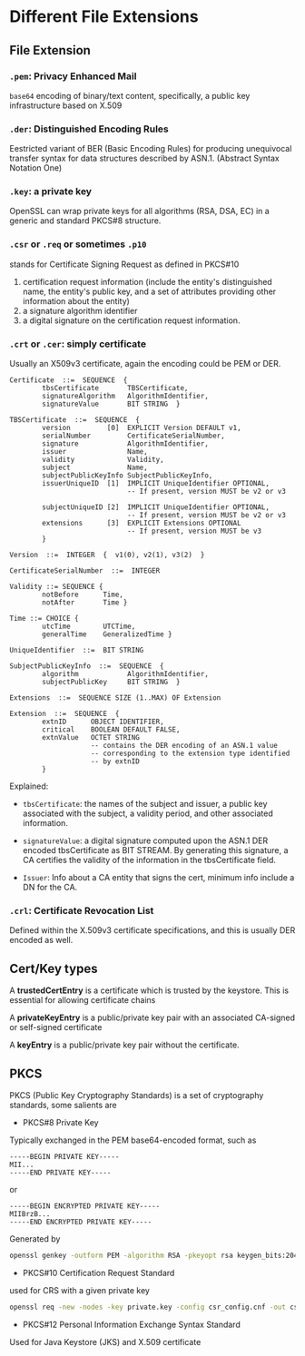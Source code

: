 # Different File Extensions

## File Extension

### `.pem`: Privacy Enhanced Mail

`base64` encoding of binary/text content, specifically, a public key infrastructure based on X.509

### `.der`: Distinguished Encoding Rules 

Eestricted variant of BER (Basic Encoding Rules) for producing unequivocal transfer syntax for data structures described by ASN.1. (Abstract Syntax Notation One)

### `.key`: a private key

OpenSSL can wrap private keys for all algorithms (RSA, DSA, EC) in a generic and standard PKCS#8 structure.

### `.csr` or `.req` or sometimes `.p10` 

stands for Certificate Signing Request as defined in PKCS#10

1. certification request information (include the entity's distinguished name, the entity's public key, and a set of attributes providing other information about the entity)
2. a signature algorithm identifier
3. a digital signature on the certification request information. 

### `.crt` or `.cer`: simply certificate

Usually an X509v3 certificate, again the encoding could be PEM or DER.

```crt
Certificate  ::=  SEQUENCE  {
        tbsCertificate       TBSCertificate,
        signatureAlgorithm   AlgorithmIdentifier,
        signatureValue       BIT STRING  }

TBSCertificate  ::=  SEQUENCE  {
        version         [0]  EXPLICIT Version DEFAULT v1,
        serialNumber         CertificateSerialNumber,
        signature            AlgorithmIdentifier,
        issuer               Name,
        validity             Validity,
        subject              Name,
        subjectPublicKeyInfo SubjectPublicKeyInfo,
        issuerUniqueID  [1]  IMPLICIT UniqueIdentifier OPTIONAL,
                             -- If present, version MUST be v2 or v3

        subjectUniqueID [2]  IMPLICIT UniqueIdentifier OPTIONAL,
                             -- If present, version MUST be v2 or v3
        extensions      [3]  EXPLICIT Extensions OPTIONAL
                             -- If present, version MUST be v3
        }

Version  ::=  INTEGER  {  v1(0), v2(1), v3(2)  }

CertificateSerialNumber  ::=  INTEGER

Validity ::= SEQUENCE {
        notBefore      Time,
        notAfter       Time }

Time ::= CHOICE {
        utcTime        UTCTime,
        generalTime    GeneralizedTime }

UniqueIdentifier  ::=  BIT STRING

SubjectPublicKeyInfo  ::=  SEQUENCE  {
        algorithm            AlgorithmIdentifier,
        subjectPublicKey     BIT STRING  }

Extensions  ::=  SEQUENCE SIZE (1..MAX) OF Extension

Extension  ::=  SEQUENCE  {
        extnID      OBJECT IDENTIFIER,
        critical    BOOLEAN DEFAULT FALSE,
        extnValue   OCTET STRING
                    -- contains the DER encoding of an ASN.1 value
                    -- corresponding to the extension type identified
                    -- by extnID
        }
```

Explained:

* `tbsCertificate`: the names of the subject and issuer, a public key associated with the subject, a validity period, and other associated information.

* `signatureValue`: a digital signature computed upon
the ASN.1 DER encoded tbsCertificate as BIT STREAM. By generating this signature, a CA certifies the validity of the information in the tbsCertificate field.

* `Issuer`: Info about a CA entity that signs the cert, minimum info include a DN for the CA.

### `.crl`: Certificate Revocation List 

Defined within the X.509v3 certificate specifications, and this is usually DER encoded as well.

## Cert/Key types

A **trustedCertEntry** is a certificate which is trusted by the keystore. This is essential for allowing certificate chains

A **privateKeyEntry** is a public/private key pair with an associated CA-signed or self-signed certificate

A **keyEntry** is a public/private key pair without the certificate.

## PKCS

PKCS (Public Key Cryptography Standards) is a set of cryptography standards, some salients are

* PKCS#8 Private Key

Typically exchanged in the PEM base64-encoded format, such as
```pem
-----BEGIN PRIVATE KEY-----
MII...
-----END PRIVATE KEY-----
```
or 
```pem
-----BEGIN ENCRYPTED PRIVATE KEY-----
MIIBrzB...
-----END ENCRYPTED PRIVATE KEY-----
```

Generated by
```bash
openssl genkey -outform PEM -algorithm RSA -pkeyopt rsa keygen_bits:2048 -out ssl_private.key
```

* PKCS#10 Certification Request Standard

used for CRS with a given private key
```bash
openssl req -new -nodes -key private.key -config csr_config.cnf -out csr_file.csr
```

* PKCS#12 Personal Information Exchange Syntax Standard

Used for Java Keystore (JKS) and X.509 certificate
